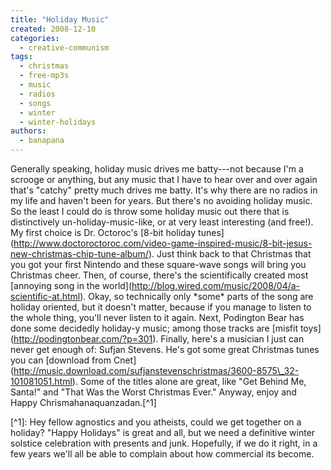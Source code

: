 ```yaml
---
title: "Holiday Music"
created: 2008-12-10
categories: 
  - creative-communism
tags: 
  - christmas
  - free-mp3s
  - music
  - radios
  - songs
  - winter
  - winter-holidays
authors: 
  - banapana
---
```


Generally speaking, holiday music drives me batty---not because I'm a scrooge or anything, but any music that I have to hear over and over again that's "catchy" pretty much drives me batty. It's why there are no radios in my life and haven't been for years. But there's no avoiding holiday music. So the least I could do is throw some holiday music out there that is distinctively un-holiday-music-like, or at very least interesting (and free!). My first choice is Dr. Octoroc's \[8-bit holiday tunes\](http://www.doctoroctoroc.com/video-game-inspired-music/8-bit-jesus-new-christmas-chip-tune-album/). Just think back to that Christmas that you got your first Nintendo and these square-wave songs will bring you Christmas cheer. Then, of course, there's the scientifically created most \[annoying song in the world\](http://blog.wired.com/music/2008/04/a-scientific-at.html). Okay, so technically only \*some\* parts of the song are holiday oriented, but it doesn't matter, because if you manage to listen to the whole thing, you'll never listen to it again. Next, Podington Bear has done some decidedly holiday-y music; among those tracks are \[misfit toys\](http://podingtonbear.com/?p=301). Finally, here's a musician I just can never get enough of: Sufjan Stevens. He's got some great Christmas tunes you can \[download from Cnet\](http://music.download.com/sufjanstevenschristmas/3600-8575\_32-101081051.html). Some of the titles alone are great, like "Get Behind Me, Santa!" and "That Was the Worst Christmas Ever." Anyway, enjoy and Happy Chrismahanaquanzadan.\[^1\]

\[^1\]: Hey fellow agnostics and you atheists, could we get together on a holiday? "Happy Holidays" is great and all, but we need a definitive winter solstice celebration with presents and junk. Hopefully, if we do it right, in a few years we'll all be able to complain about how commercial its become.

